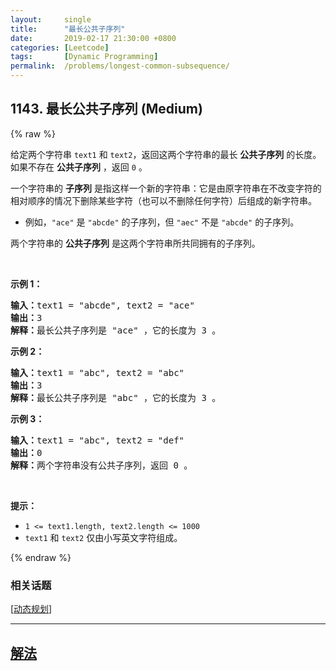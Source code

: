 ```yaml
---
layout:     single
title:      "最长公共子序列"
date:       2019-02-17 21:30:00 +0800
categories: [Leetcode]
tags:       [Dynamic Programming]
permalink:  /problems/longest-common-subsequence/
---
```


## 1143. 最长公共子序列 (Medium)

{% raw %}

<p>给定两个字符串 <code>text1</code> 和 <code>text2</code>，返回这两个字符串的最长 <strong>公共子序列</strong> 的长度。如果不存在 <strong>公共子序列</strong> ，返回 <code>0</code> 。</p>

<p>一个字符串的 <strong>子序列</strong><em> </em>是指这样一个新的字符串：它是由原字符串在不改变字符的相对顺序的情况下删除某些字符（也可以不删除任何字符）后组成的新字符串。</p>

<ul>
	<li>例如，<code>"ace"</code> 是 <code>"abcde"</code> 的子序列，但 <code>"aec"</code> 不是 <code>"abcde"</code> 的子序列。</li>
</ul>

<p>两个字符串的 <strong>公共子序列</strong> 是这两个字符串所共同拥有的子序列。</p>

<p> </p>

<p><strong>示例 1：</strong></p>

<pre>
<strong>输入：</strong>text1 = "abcde", text2 = "ace" 
<strong>输出：</strong>3  
<strong>解释：</strong>最长公共子序列是 "ace" ，它的长度为 3 。
</pre>

<p><strong>示例 2：</strong></p>

<pre>
<strong>输入：</strong>text1 = "abc", text2 = "abc"
<strong>输出：</strong>3
<strong>解释：</strong>最长公共子序列是 "abc" ，它的长度为 3 。
</pre>

<p><strong>示例 3：</strong></p>

<pre>
<strong>输入：</strong>text1 = "abc", text2 = "def"
<strong>输出：</strong>0
<strong>解释：</strong>两个字符串没有公共子序列，返回 0 。
</pre>

<p> </p>

<p><strong>提示：</strong></p>

<ul>
	<li><code>1 <= text1.length, text2.length <= 1000</code></li>
	<li><code>text1</code> 和 <code>text2</code> 仅由小写英文字符组成。</li>
</ul>

{% endraw %}

### 相关话题
  [[动态规划](https://github.com/openset/leetcode/tree/master/tag/dynamic-programming/README.md)]

---

## [解法](https://github.com/openset/leetcode/tree/master/problems/longest-common-subsequence)
